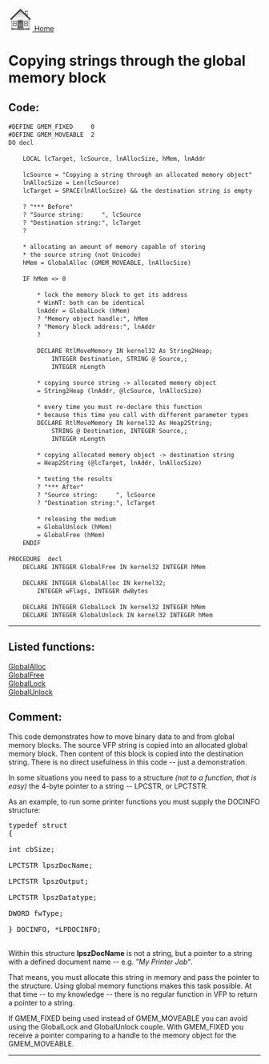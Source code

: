 [<img src="../images/home.png"> Home ](https://github.com/VFPX/Win32API)  

# Copying strings through the global memory block

## Code:
```foxpro  
#DEFINE GMEM_FIXED     0
#DEFINE GMEM_MOVEABLE  2
DO decl

	LOCAL lcTarget, lcSource, lnAllocSize, hMem, lnAddr

	lcSource = "Copying a string through an allocated memory object"
	lnAllocSize = Len(lcSource)
	lcTarget = SPACE(lnAllocSize) && the destination string is empty

	? "*** Before"
	? "Source string:     ", lcSource
	? "Destination string:", lcTarget
	?

	* allocating an amount of memory capable of storing
	* the source string (not Unicode)
	hMem = GlobalAlloc (GMEM_MOVEABLE, lnAllocSize)

	IF hMem <> 0
	
		* lock the memory block to get its address
		* WinNT: both can be identical
		lnAddr = GlobalLock (hMem)
		? "Memory object handle:", hMem
		? "Memory block address:", lnAddr
		?

		DECLARE RtlMoveMemory IN kernel32 As String2Heap;
			INTEGER Destination, STRING @ Source,;
			INTEGER nLength

		* copying source string -> allocated memory object
		= String2Heap (lnAddr, @lcSource, lnAllocSize)

		* every time you must re-declare this function
		* because this time you call with different parameter types
		DECLARE RtlMoveMemory IN kernel32 As Heap2String;
			STRING @ Destination, INTEGER Source,;
			INTEGER nLength

		* copying allocated memory object -> destination string
		= Heap2String (@lcTarget, lnAddr, lnAllocSize)

		* testing the results
		? "*** After"
		? "Source string:     ", lcSource
		? "Destination string:", lcTarget

		* releasing the medium
		= GlobalUnlock (hMem)
		= GlobalFree (hMem)
	ENDIF

PROCEDURE  decl
	DECLARE INTEGER GlobalFree IN kernel32 INTEGER hMem

	DECLARE INTEGER GlobalAlloc IN kernel32;
		INTEGER wFlags, INTEGER dwBytes

	DECLARE INTEGER GlobalLock IN kernel32 INTEGER hMem
	DECLARE INTEGER GlobalUnlock IN kernel32 INTEGER hMem  
```  
***  


## Listed functions:
[GlobalAlloc](../libraries/kernel32/GlobalAlloc.md)  
[GlobalFree](../libraries/kernel32/GlobalFree.md)  
[GlobalLock](../libraries/kernel32/GlobalLock.md)  
[GlobalUnlock](../libraries/kernel32/GlobalUnlock.md)  

## Comment:
This code demonstrates how to move binary data to and from global memory blocks. The source VFP string is copied into an allocated global memory block. Then content of this block is copied into the destination string. There is no direct usefulness in this code -- just a demonstration.  
  
In some situations you need to pass to a structure *(not to a function, that is easy)* the 4-byte pointer to a string -- LPCSTR, or LPCTSTR.   
  
As an example, to run some printer functions you must supply the DOCINFO structure:  
<Span style="font-face: Courier; Color: #0000a0"><pre>typedef struct {   
    int     cbSize;   
    LPCTSTR lpszDocName;   
    LPCTSTR lpszOutput;   
    LPCTSTR lpszDatatype;  
    DWORD   fwType;   
} DOCINFO, *LPDOCINFO;</pre></Span>  
Within this structure **lpszDocName** is not a string, but a pointer to a string with a defined document name -- e.g. *"My Printer Job"*.   
  
That means, you must allocate this string in memory and pass the pointer to the structure. Using global memory functions makes this task possible. At that time -- to my knowledge -- there is no regular function in VFP to return a pointer to a string.  
  
If GMEM_FIXED being used instead of GMEM_MOVEABLE you can avoid using the GlobalLock and GlobalUnlock couple. With GMEM_FIXED you receive a pointer comparing to a handle to the memory object for the GMEM_MOVEABLE.  
  
***  

